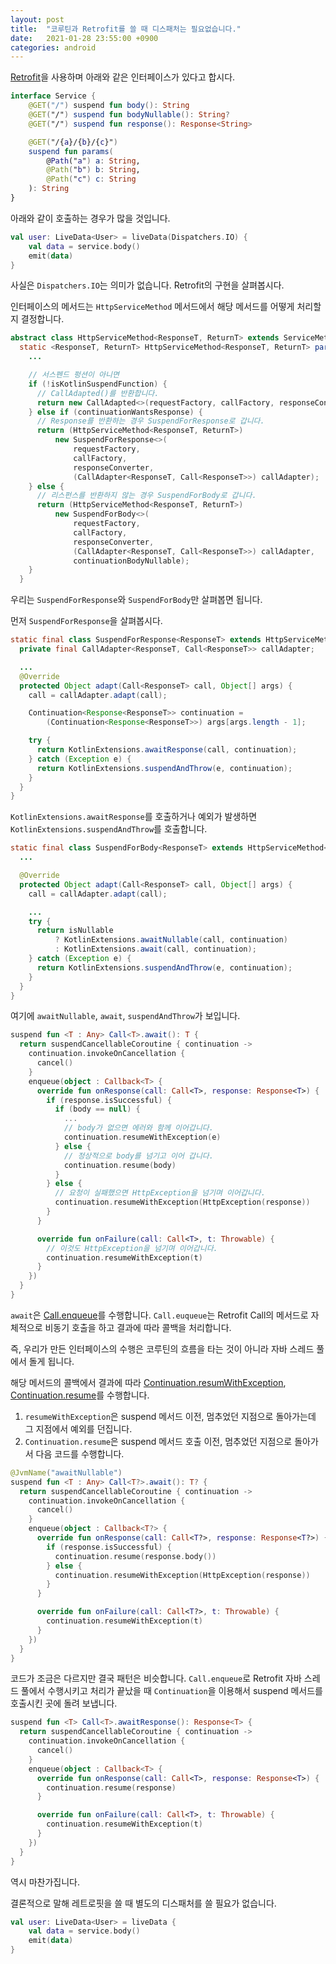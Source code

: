 ```yaml
---
layout: post
title:  "코루틴과 Retrofit를 쓸 때 디스패처는 필요없습니다."
date:   2021-01-28 23:55:00 +0900
categories: android
---
```


[Retrofit](https://square.github.io/retrofit/)을 사용하며 아래와 같은 인터페이스가 있다고 합시다.

```kotlin
interface Service {
    @GET("/") suspend fun body(): String
    @GET("/") suspend fun bodyNullable(): String?
    @GET("/") suspend fun response(): Response<String>

    @GET("/{a}/{b}/{c}")
    suspend fun params(
        @Path("a") a: String,
        @Path("b") b: String,
        @Path("c") c: String
    ): String
}
```

아래와 같이 호출하는 경우가 많을 것입니다.

```kotlin
val user: LiveData<User> = liveData(Dispatchers.IO) {
    val data = service.body()
    emit(data)
}
```

사실은 `Dispatchers.IO`는 의미가 없습니다. Retrofit의 구현을 살펴봅시다.

인터페이스의 메서드는 `HttpServiceMethod` 메서드에서 해당 메서드를 어떻게 처리할지 결정합니다.

```java
abstract class HttpServiceMethod<ResponseT, ReturnT> extends ServiceMethod<ReturnT> {
  static <ResponseT, ReturnT> HttpServiceMethod<ResponseT, ReturnT> parseAnnotations(
    ...

    // 서스펜드 펑션이 아니면
    if (!isKotlinSuspendFunction) {
      // CallAdapted()를 반환합니다.
      return new CallAdapted<>(requestFactory, callFactory, responseConverter, callAdapter);
    } else if (continuationWantsResponse) {
      // Response를 반환하는 경우 SuspendForResponse로 갑니다.  
      return (HttpServiceMethod<ResponseT, ReturnT>)
          new SuspendForResponse<>(
              requestFactory,
              callFactory,
              responseConverter,
              (CallAdapter<ResponseT, Call<ResponseT>>) callAdapter);
    } else {
      // 리스펀스를 반환하지 않는 경우 SuspendForBody로 갑니다. 
      return (HttpServiceMethod<ResponseT, ReturnT>)
          new SuspendForBody<>(
              requestFactory,
              callFactory,
              responseConverter,
              (CallAdapter<ResponseT, Call<ResponseT>>) callAdapter,
              continuationBodyNullable);
    }
  }
```

우리는 `SuspendForResponse`와 `SuspendForBody`만 살펴봅면 됩니다.

먼저 `SuspendForResponse`을 살펴봅시다.

```java
static final class SuspendForResponse<ResponseT> extends HttpServiceMethod<ResponseT, Object> {
  private final CallAdapter<ResponseT, Call<ResponseT>> callAdapter;

  ...
  @Override
  protected Object adapt(Call<ResponseT> call, Object[] args) {
    call = callAdapter.adapt(call);

    Continuation<Response<ResponseT>> continuation =
        (Continuation<Response<ResponseT>>) args[args.length - 1];

    try {
      return KotlinExtensions.awaitResponse(call, continuation);
    } catch (Exception e) {
      return KotlinExtensions.suspendAndThrow(e, continuation);
    }
  }
}
```

`KotlinExtensions.awaitResponse`를 호출하거나 예외가 발생하면 `KotlinExtensions.suspendAndThrow`를 호출합니다.

```java
static final class SuspendForBody<ResponseT> extends HttpServiceMethod<ResponseT, Object> {
  ...

  @Override
  protected Object adapt(Call<ResponseT> call, Object[] args) {
    call = callAdapter.adapt(call);

    ...
    try {
      return isNullable
          ? KotlinExtensions.awaitNullable(call, continuation)
          : KotlinExtensions.await(call, continuation);
    } catch (Exception e) {
      return KotlinExtensions.suspendAndThrow(e, continuation);
    }
  }
}
```

여기에 `awaitNullable`, `await`, `suspendAndThrow`가 보입니다.

```kotlin
suspend fun <T : Any> Call<T>.await(): T {
  return suspendCancellableCoroutine { continuation ->
    continuation.invokeOnCancellation {
      cancel()
    }
    enqueue(object : Callback<T> {
      override fun onResponse(call: Call<T>, response: Response<T>) {
        if (response.isSuccessful) {
          if (body == null) {
            ...
            // body가 없으면 에러와 함께 이어갑니다.
            continuation.resumeWithException(e)
          } else {
            // 정상적으로 body를 넘기고 이어 갑니다.
            continuation.resume(body)
          }
        } else {
          // 요청이 실패했으면 HttpException을 넘기며 이어갑니다.
          continuation.resumeWithException(HttpException(response))
        }
      }

      override fun onFailure(call: Call<T>, t: Throwable) {
        // 이것도 HttpException을 넘기며 이어갑니다.
        continuation.resumeWithException(t)
      }
    })
  }
}
```

`await`은 [Call.enqueue](https://square.github.io/retrofit/2.x/retrofit/retrofit2/Call.html#enqueue-retrofit2.Callback-)를 수행합니다. `Call.euqueue`는 Retrofit Call의 메서드로 자체적으로 비동기 호출을 하고 결과에 따라 콜백을 처리합니다.

즉, 우리가 만든 인터페이스의 수행은 코루틴의 흐름을 타는 것이 아니라 자바 스레드 풀에서 돌게 됩니다.

해당 메서드의 콜백에서 결과에 따라 [Continuation.resumWithException](https://kotlinlang.org/api/latest/jvm/stdlib/kotlin.coroutines/resume-with-exception.html), [Continuation.resume](https://kotlinlang.org/api/latest/jvm/stdlib/kotlin.coroutines/resume.html)를 수행합니다.

1. `resumeWithException`은 suspend 메서드 이전, 멈추었던 지점으로 돌아가는데 그 지점에서 예외를 던집니다.
2. `Continuation.resume`은 suspend 메서드 호출 이전, 멈추었던 지점으로 돌아가서 다음 코드를 수행합니다.

```kotlin
@JvmName("awaitNullable")
suspend fun <T : Any> Call<T?>.await(): T? {
  return suspendCancellableCoroutine { continuation ->
    continuation.invokeOnCancellation {
      cancel()
    }
    enqueue(object : Callback<T?> {
      override fun onResponse(call: Call<T?>, response: Response<T?>) {
        if (response.isSuccessful) {
          continuation.resume(response.body())
        } else {
          continuation.resumeWithException(HttpException(response))
        }
      }

      override fun onFailure(call: Call<T?>, t: Throwable) {
        continuation.resumeWithException(t)
      }
    })
  }
}
```

코드가 조금은 다르지만 결국 패턴은 비슷합니다. `Call.enqueue`로 Retrofit 자바 스레드 풀에서 수행시키고 처리가 끝났을 때 `Continuation`을 이용해서 suspend 메서드를 호출시킨 곳에 돌려 보냅니다.

```kotlin
suspend fun <T> Call<T>.awaitResponse(): Response<T> {
  return suspendCancellableCoroutine { continuation ->
    continuation.invokeOnCancellation {
      cancel()
    }
    enqueue(object : Callback<T> {
      override fun onResponse(call: Call<T>, response: Response<T>) {
        continuation.resume(response)
      }

      override fun onFailure(call: Call<T>, t: Throwable) {
        continuation.resumeWithException(t)
      }
    })
  }
}
```

역시 마찬가집니다.

결론적으로 말해 레트로핏을 쓸 때 별도의 디스패처를 쓸 필요가 없습니다.

```kotlin
val user: LiveData<User> = liveData {
    val data = service.body()
    emit(data)
}
```